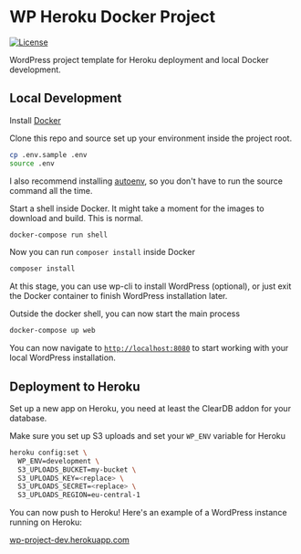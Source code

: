 # WP Heroku Docker Project
[![License](http://img.shields.io/:license-gpl3-blue.svg)](http://www.gnu.org/licenses/gpl-3.0.html)

WordPress project template for Heroku deployment and local Docker development.

## Local Development

Install [Docker](https://www.docker.com/)

Clone this repo and source set up your environment inside the project root.

```bash
cp .env.sample .env
source .env
```

I also recommend installing [autoenv](https://github.com/kennethreitz/autoenv),
so you don't have to run the source command all the time.

Start a shell inside Docker. It might take a moment for the images to download
and build. This is normal.

```bash
docker-compose run shell
```

Now you can run `composer install` inside Docker

```bash
composer install
```

At this stage, you can use wp-cli to install WordPress (optional), or just
exit the Docker container to finish WordPress installation later.

Outside the docker shell, you can now start the main process

```bash
docker-compose up web
```

You can now navigate to [`http://localhost:8080`](http://localhost:8080) to
start working with your local WordPress installation.

## Deployment to Heroku

Set up a new app on Heroku, you need at least the ClearDB addon for your
database.

Make sure you set up S3 uploads and set your `WP_ENV` variable for Heroku

```bash
heroku config:set \
  WP_ENV=development \
  S3_UPLOADS_BUCKET=my-bucket \
  S3_UPLOADS_KEY=<replace> \
  S3_UPLOADS_SECRET=<replace> \
  S3_UPLOADS_REGION=eu-central-1
```

You can now push to Heroku! Here's an example of a WordPress instance running
on Heroku:

[wp-project-dev.herokuapp.com](https://wp-project-dev.herokuapp.com/)

